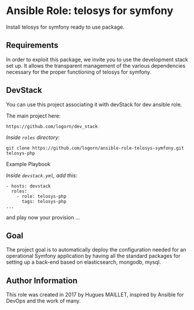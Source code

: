 # Ansible Role: telosys for symfony

Install telosys for symfony ready to use package.

## Requirements

In order to exploit this package, we invite you to use the development stack set up.
It allows the transparent management of the various dependencies necessary for the proper functioning of telosys for symfony.

## DevStack

You can use this project associating it with devStack for dev ansible role.

The main project here:

    https://github.com/logorn/dev_stack

*Inside `roles` directory*:

    git clone https://github.com/logorn/ansible-role-telosys-symfony.git telosys-php

Example Playbook

*Inside `devstack.yml`, add this*:

    - hosts: devstack
      roles:
        - role: telosys-php
          tags: telosys-php
    ...

and play now your provision ...

## Goal

The project goal is to automatically deploy the configuration needed for an operational Symfony application by having all the standard packages for setting up a back-end based on elasticsearch, mongodb, mysql.

## Author Information

This role was created in 2017 by Hugues MAILLET, inspired by Ansible for DevOps and the work of many.